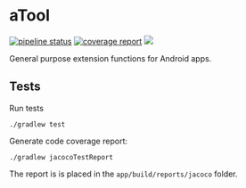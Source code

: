 # aTool
[![pipeline status](https://git.eleknet.dk/elek/aTool/badges/master/pipeline.svg)](https://git.eleknet.dk/elek/aTool/commits/master)
[![coverage report](https://git.eleknet.dk/elek/aTool/badges/master/coverage.svg)](https://git.eleknet.dk/elek/aTool/commits/master)
[![](https://jitpack.io/v/dk.eleknet.git.elek/aTool.svg)](https://jitpack.io/#dk.eleknet.git.elek/aTool)

General purpose extension functions for Android apps.

## Tests

Run tests
``` 
./gradlew test
```

Generate code coverage report:
``` 
./gradlew jacocoTestReport
```

The report is is placed in the `app/build/reports/jacoco` folder.